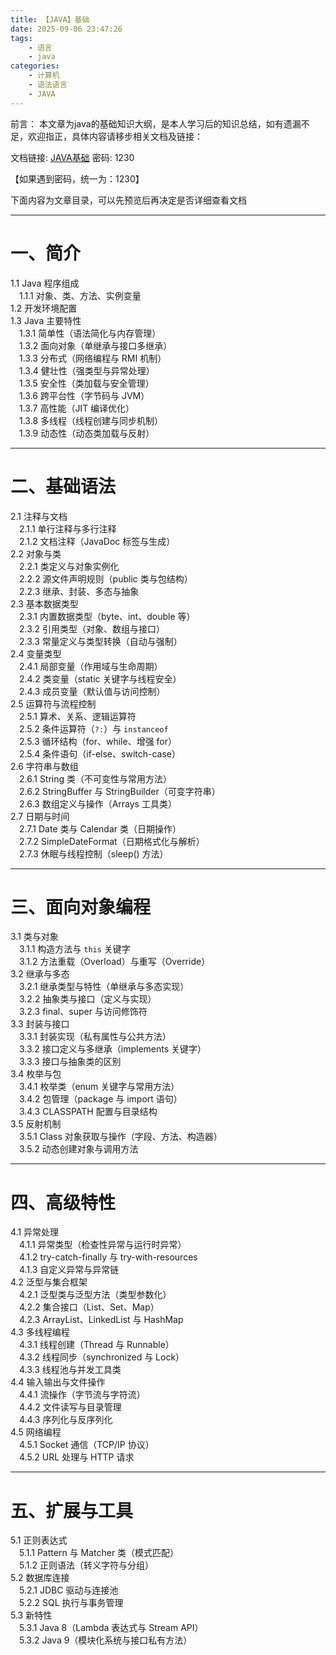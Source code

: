 ```yaml
---
title: 【JAVA】基础
date: 2025-09-06 23:47:26
tags: 
    - 语言
    - java
categories: 
    - 计算机
    - 语法语言
    - JAVA
---
```



前言：
本文章为java的基础知识大纲，是本人学习后的知识总结，如有遗漏不足，欢迎指正，具体内容请移步相关文档及链接：

文档链接: [JAVA基础](https://www.mubu.com/doc/65Nbs_WRvYL) 密码: 1230

【如果遇到密码，统一为：1230】


下面内容为文章目录，可以先预览后再决定是否详细查看文档

 

---

# **一、简介**  

1.1 Java 程序组成  
　1.1.1 对象、类、方法、实例变量  
1.2 开发环境配置  
1.3 Java 主要特性  
　1.3.1 简单性（语法简化与内存管理）  
　1.3.2 面向对象（单继承与接口多继承）  
　1.3.3 分布式（网络编程与 RMI 机制）  
　1.3.4 健壮性（强类型与异常处理）  
　1.3.5 安全性（类加载与安全管理）  
　1.3.6 跨平台性（字节码与 JVM）  
　1.3.7 高性能（JIT 编译优化）  
　1.3.8 多线程（线程创建与同步机制）  
　1.3.9 动态性（动态类加载与反射）  

---

# **二、基础语法**  

2.1 注释与文档  
　2.1.1 单行注释与多行注释  
　2.1.2 文档注释（JavaDoc 标签与生成）  
2.2 对象与类  
　2.2.1 类定义与对象实例化  
　2.2.2 源文件声明规则（public 类与包结构）  
　2.2.3 继承、封装、多态与抽象  
2.3 基本数据类型  
　2.3.1 内置数据类型（byte、int、double 等）  
　2.3.2 引用类型（对象、数组与接口）  
　2.3.3 常量定义与类型转换（自动与强制）  
2.4 变量类型  
　2.4.1 局部变量（作用域与生命周期）  
　2.4.2 类变量（static 关键字与线程安全）  
　2.4.3 成员变量（默认值与访问控制）  
2.5 运算符与流程控制  
　2.5.1 算术、关系、逻辑运算符  
　2.5.2 条件运算符（`?:`）与 `instanceof`  
　2.5.3 循环结构（for、while、增强 for）  
　2.5.4 条件语句（if-else、switch-case）  
2.6 字符串与数组  
　2.6.1 String 类（不可变性与常用方法）  
　2.6.2 StringBuffer 与 StringBuilder（可变字符串）  
　2.6.3 数组定义与操作（Arrays 工具类）  
2.7 日期与时间  
　2.7.1 Date 类与 Calendar 类（日期操作）  
　2.7.2 SimpleDateFormat（日期格式化与解析）  
　2.7.3 休眠与线程控制（sleep() 方法）  

---

# **三、面向对象编程**  

3.1 类与对象  
　3.1.1 构造方法与 `this` 关键字  
　3.1.2 方法重载（Overload）与重写（Override）  
3.2 继承与多态  
　3.2.1 继承类型与特性（单继承与多态实现）  
　3.2.2 抽象类与接口（定义与实现）  
　3.2.3 final、super 与访问修饰符  
3.3 封装与接口  
　3.3.1 封装实现（私有属性与公共方法）  
　3.3.2 接口定义与多继承（implements 关键字）  
　3.3.3 接口与抽象类的区别  
3.4 枚举与包  
　3.4.1 枚举类（enum 关键字与常用方法）  
　3.4.2 包管理（package 与 import 语句）  
　3.4.3 CLASSPATH 配置与目录结构  
3.5 反射机制  
　3.5.1 Class 对象获取与操作（字段、方法、构造器）  
　3.5.2 动态创建对象与调用方法  

---

# **四、高级特性**  

4.1 异常处理  
　4.1.1 异常类型（检查性异常与运行时异常）  
　4.1.2 try-catch-finally 与 try-with-resources  
　4.1.3 自定义异常与异常链  
4.2 泛型与集合框架  
　4.2.1 泛型类与泛型方法（类型参数化）  
　4.2.2 集合接口（List、Set、Map）  
　4.2.3 ArrayList、LinkedList 与 HashMap  
4.3 多线程编程  
　4.3.1 线程创建（Thread 与 Runnable）  
　4.3.2 线程同步（synchronized 与 Lock）  
　4.3.3 线程池与并发工具类  
4.4 输入输出与文件操作  
　4.4.1 流操作（字节流与字符流）  
　4.4.2 文件读写与目录管理  
　4.4.3 序列化与反序列化  
4.5 网络编程  
　4.5.1 Socket 通信（TCP/IP 协议）  
　4.5.2 URL 处理与 HTTP 请求  

---

# **五、扩展与工具**  

5.1 正则表达式  
　5.1.1 Pattern 与 Matcher 类（模式匹配）  
　5.1.2 正则语法（转义字符与分组）  
5.2 数据库连接  
　5.2.1 JDBC 驱动与连接池  
　5.2.2 SQL 执行与事务管理  
5.3 新特性  
　5.3.1 Java 8（Lambda 表达式与 Stream API）  
　5.3.2 Java 9（模块化系统与接口私有方法）  